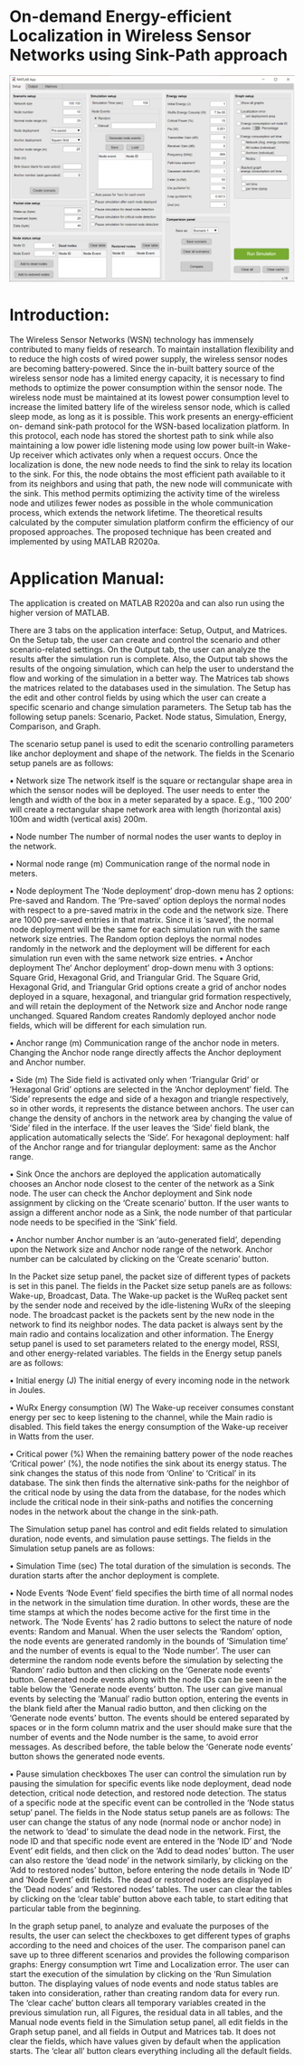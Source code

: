 # On-demand Energy-efficient Localization in Wireless Sensor Networks using Sink-Path approach

![alt text](https://github.com/sameerkhule1/localizationApplication/blob/main/matlabSorceCode/imageMatlabApplication.png)

# Introduction:

The Wireless Sensor Networks (WSN) technology has immensely contributed to many
fields of research. To maintain installation flexibility and to reduce the high costs of
wired power supply, the wireless sensor nodes are becoming battery-powered. Since
the in-built battery source of the wireless sensor node has a limited energy capacity,
it is necessary to find methods to optimize the power consumption within the sensor
node. The wireless node must be maintained at its lowest power consumption level to
increase the limited battery life of the wireless sensor node, which is called sleep
mode, as long as it is possible. This work presents an energy-efficient on-
demand sink-path protocol for the WSN-based localization platform. In this protocol,
each node has stored the shortest path to sink while also maintaining a low power idle
listening mode using low power built-in Wake-Up receiver which activates only when
a request occurs. Once the localization is done, the new node needs to find the sink
to relay its location to the sink. For this, the node obtains the most efficient path
available to it from its neighbors and using that path, the new node will communicate
with the sink. This method permits optimizing the activity time of the wireless node and utilizes
fewer nodes as possible in the whole communication process, which extends the
network lifetime. The theoretical results calculated by the computer simulation
platform confirm the efficiency of our proposed approaches. The proposed technique
has been created and implemented by using MATLAB R2020a.

# Application Manual:

The application is created on MATLAB R2020a and can also run using the higher
version of MATLAB.

There are 3 tabs on the application
interface: Setup, Output, and Matrices. On the Setup tab, the user can create and
control the scenario and other scenario-related settings. On the Output tab, the user
can analyze the results after the simulation run is complete. Also, the Output tab
shows the results of the ongoing simulation, which can help the user to understand
the flow and working of the simulation in a better way. The Matrices tab shows the
matrices related to the databases used in the simulation.
The Setup has the edit and other control fields by using which the user can create a
specific scenario and change simulation parameters. The Setup tab has the following
setup panels: Scenario, Packet. Node status, Simulation, Energy, Comparison, and
Graph.

The scenario setup panel is used to edit the scenario controlling parameters like
anchor deployment and shape of the network. The fields in the Scenario setup panels
are as follows:

• Network size
The network itself is the square or rectangular shape area in which the sensor nodes
will be deployed. The user needs to enter the length and width of the box in a meter
separated by a space. E.g., ‘100 200’ will create a rectangular shape network area with
length (horizontal axis) 100m and width (vertical axis) 200m.

• Node number
The number of normal nodes the user wants to deploy in the network.

• Normal node range (m)
Communication range of the normal node in meters.

• Node deployment
The ‘Node deployment’ drop-down menu has 2 options:
Pre-saved and Random. The ‘Pre-saved’ option deploys the normal nodes with respect
to a pre-saved matrix in the code and the network size. There are 1000 pre-saved
entries in that matrix. Since it is ‘saved’, the normal node deployment will be the same
for each simulation run with the same network size entries. The Random option
deploys the normal nodes randomly in the network and the deployment will be
different for each simulation run even with the same network size entries.
• Anchor deployment
The‘ Anchor deployment’ drop-down menu with 3 options: Square
Grid, Hexagonal Grid, and Triangular Grid. The Square Grid, Hexagonal Grid, and
Triangular Grid options create a grid of anchor nodes deployed in a square, hexagonal,
and triangular grid formation respectively, and will retain the deployment of the
Network size and Anchor node range unchanged. Squared Random creates Randomly
deployed anchor node fields, which will be different for each simulation run.

• Anchor range (m)
Communication range of the anchor node in meters. Changing the Anchor node range
directly affects the Anchor deployment and Anchor number.

• Side (m)
The Side field is activated only when ‘Triangular Grid’ or ‘Hexagonal Grid’ options are
selected in the ‘Anchor deployment’ field. The ‘Side’ represents the edge and side of
a hexagon and triangle respectively, so in other words, it represents the distance
between anchors. The user can change the density of anchors in the network area by
changing the value of ‘Side’ filed in the interface. If the user leaves the ‘Side’
field blank, the application automatically selects the ‘Side’. For hexagonal deployment:
half of the Anchor range and for triangular deployment: same as the Anchor range.

• Sink
Once the anchors are deployed the application automatically chooses an Anchor node
closest to the center of the network as a Sink node. The user can check the Anchor
deployment and Sink node assignment by clicking on the ‘Create scenario’ button. If
the user wants to assign a different anchor node as a Sink, the node number of that
particular node needs to be specified in the ‘Sink’ field.

• Anchor number
Anchor number is an ‘auto-generated field’, depending upon the Network size and
Anchor node range of the network. Anchor number can be calculated by clicking on
the ‘Create scenario’ button.

In the Packet size setup panel, the packet size of different types of packets is set in this
panel. The fields in the Packet size setup panels are as follows: Wake-up, Broadcast,
Data. The Wake-up packet is the WuReq packet sent by the sender node and received
by the idle-listening WuRx of the sleeping node. The broadcast packet is the packets
sent by the new node in the network to find its neighbor nodes. The data packet is
always sent by the main radio and contains localization and other information.
The Energy setup panel is used to set parameters related to the energy model, RSSI,
and other energy-related variables. The fields in the Energy setup panels are as
follows:

• Initial energy (J)
The initial energy of every incoming node in the network in Joules.

• WuRx Energy consumption (W)
The Wake-up receiver consumes constant energy per sec to keep listening to the
channel, while the Main radio is disabled. This field takes the energy consumption of
the Wake-up receiver in Watts from the user.

• Critical power (%)
When the remaining battery power of the node reaches ‘Critical power’ (%), the node
notifies the sink about its energy status. The sink changes the status of this node from
‘Online’ to ‘Critical’ in its database. The sink then finds the alternative sink-paths for
the neighbor of the critical node by using the data from the database, for the nodes
which include the critical node in their sink-paths and notifies the concerning nodes in
the network about the change in the sink-path.

The Simulation setup panel has control and edit fields related to simulation duration,
node events, and simulation pause settings. The fields in the Simulation setup panels
are as follows:

• Simulation Time (sec)
The total duration of the simulation is seconds. The duration starts after the anchor
deployment is complete.

• Node Events
‘Node Event’ field specifies the birth time of all normal nodes in the network in the
simulation time duration. In other words, these are the time stamps at which the
nodes become active for the first time in the network. The ‘Node Events’ has 2 radio
buttons to select the nature of node events: Random and Manual.
When the user selects the ‘Random’ option, the node events are generated randomly
in the bounds of ‘Simulation time’ and the number of events is equal to the ‘Node
number’. The user can determine the random node events before the simulation by
selecting the ‘Random’ radio button and then clicking on the ‘Generate node events’
button. Generated node events along with the node IDs can be seen in the table below
the ‘Generate node events’ button.
The user can give manual events by selecting the ‘Manual’ radio button option,
entering the events in the blank field after the Manual radio button, and then clicking
on the ‘Generate node events’ button. The events should be entered separated by
spaces or in the form column matrix and the user should make sure that the number
of events and the Node number is the same, to avoid error messages. As described
before, the table below the ‘Generate node events’ button shows the generated node
events.

• Pause simulation checkboxes
The user can control the simulation run by pausing the simulation for specific events
like node deployment, dead node detection, critical node detection, and restored
node detection.
The status of a specific node at the specific event can be controlled in the ‘Node status
setup’ panel. The fields in the Node status setup panels are as follows:
The user can change the status of any node (normal node or anchor node) in the
network to ‘dead’ to simulate the dead node in the network. First, the node ID and
that specific node event are entered in the ‘Node ID’ and ‘Node Event’ edit fields, and
then click on the ‘Add to dead nodes’ button. The user can also restore the ‘dead node’
in the network similarly, by clicking on the ‘Add to restored nodes’ button, before
entering the node details in ‘Node ID’ and ‘Node Event’ edit fields. The dead or
restored nodes are displayed in the ’Dead nodes’ and ‘Restored nodes’ tables. The
user can clear the tables by clicking on the ‘clear table’ button above each table, to
start editing that particular table from the beginning.

In the graph setup panel, to analyze and evaluate the purposes of the results, the user
can select the checkboxes to get different types of graphs according to the need and
choices of the user.
The comparison panel can save up to three different scenarios and provides the
following comparison graphs: Energy consumption wrt Time and Localization error.
The user can start the execution of the simulation by clicking on the ‘Run Simulation
button. The displaying values of node events and node status tables are taken into
consideration, rather than creating random data for every run. The ‘clear cache’
button clears all temporary variables created in the previous simulation run, all
Figures, the residual data in all tables, and the Manual node events field in the
Simulation setup panel, all edit fields in the Graph setup panel, and all fields in Output
and Matrices tab. It does not clear the fields, which have values given by default when
the application starts. The ‘clear all’ button clears everything including all the default
fields.
